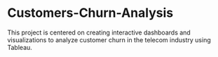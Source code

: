 # Customers-Churn-Analysis
This project is centered on creating interactive dashboards and visualizations to analyze customer churn in the telecom industry using Tableau.
